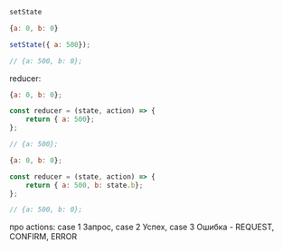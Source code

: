 ```javascript
setState

{a: 0, b: 0}

setState({ a: 500});

// {a: 500, b: 0};

```
reducer:
```javascript
{a: 0, b: 0};

const reducer = (state, action) => {
    return { a: 500};
};

// {a: 500};
```
```javascript
{a: 0, b: 0};

const reducer = (state, action) => {
    return { a: 500, b: state.b};
};

// {a: 500, b: 0};
```

про actions:
case 1 Запрос, case 2 Успех, case 3 Ошибка - REQUEST, CONFIRM, ERROR